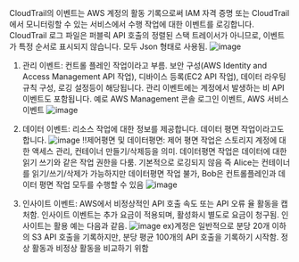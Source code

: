 CloudTrail의 이벤트는 AWS 계정의 활동 기록으로써 IAM 자격 증명 또는 CloudTrail에서 모니터링할 수 있는 서비스에서 수행 작업에 대한 이벤트를 로깅합니다.
CloudTrail 로그 파일은 퍼블릭 API 호출의 정렬된 스택 트레이서가 아니므로, 이벤트가 특정 순서로 표시되지 않습니다. 모두 Json 형태로 사용됨.
![image](https://github.com/jaehwanjoa/jae_aws/assets/90813478/83821812-72ae-409e-a32d-cc0f5170832c)

1. 관리 이벤트:
컨트롤 플레인 작업이라고 부름. 보안 구성(AWS Identity and Access Management API 작업), 디바이스 등록(EC2 API 작업), 데이터 라우팅 규칙 구성, 로깅 설정등이 해당됩니다.
관리 이벤트에는 계정에서 발생하는 비 API 이벤트도 포함됩니다. 예로 AWS Management 콘솔 로그인 이벤트, AWS 서비스 이벤트
![image](https://github.com/jaehwanjoa/jae_aws/assets/90813478/159e781e-a79b-492d-8220-74d6e51b203a)

2. 데이터 이벤트:
리소스 작업에 대한 정보를 제공합니다. 데이터 평면 작업이라고도 합니다.
![image](https://github.com/jaehwanjoa/jae_aws/assets/90813478/3d3bbaf2-8223-481d-906d-159b674e58e4)
!!제어평면 및 데이터평면: 제어 평면 작업은 스토리지 계정에 대한 액세스 관리, 컨테이너 만들기/삭제등을 의미. 데이터평면 작업은 데이터에 대한 읽기 쓰기와 같은 작업 권한을 다룸. 기본적으로 로깅되지 않음
즉 Alice는 컨테이너를 읽기/쓰기/삭제가 가능하지만 데이터평면 작업 불가, Bob은 컨트롤플레인과 데이터 평면 작업 모두를 수행할 수 있음
![image](https://github.com/jaehwanjoa/jae_aws/assets/90813478/f014feb5-9f80-4365-8c3e-8d079311a453)

3. 인사이트 이벤트:
AWS에서 비정상적인 API 호출 속도 또는 API 오류 율 활동을 캡처함. 인사이트 이벤트는 추가 요금이 적용되며, 활성화시 별도로 요금이 청구됨. 인사이트는 활용 예는 다음과 같음.
![image](https://github.com/jaehwanjoa/jae_aws/assets/90813478/f533a887-f69d-474d-83e4-af49abeac7e7)
ex)계정은 일반적으로 분당 20개 이하의 S3 API 호출을 기록하지만, 분당 평균 100개의 API 호출을 기록하기 시작함. 정상 활동과 비정상 활동을 비교하기 위함



